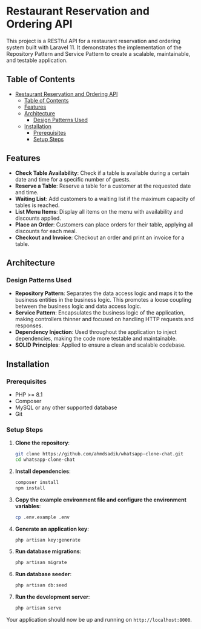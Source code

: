 # Restaurant Reservation and Ordering API

This project is a RESTful API for a restaurant reservation and ordering system built with Laravel 11. It demonstrates the implementation of the Repository Pattern and Service Pattern to create a scalable, maintainable, and testable application.

## Table of Contents

- [Restaurant Reservation and Ordering API](#restaurant-reservation-and-ordering-api)
  - [Table of Contents](#table-of-contents)
  - [Features](#features)
  - [Architecture](#architecture)
    - [Design Patterns Used](#design-patterns-used)
  - [Installation](#installation)
    - [Prerequisites](#prerequisites)
    - [Setup Steps](#setup-steps)

## Features

- **Check Table Availability**: Check if a table is available during a certain date and time for a specific number of guests.
- **Reserve a Table**: Reserve a table for a customer at the requested date and time.
- **Waiting List**: Add customers to a waiting list if the maximum capacity of tables is reached.
- **List Menu Items**: Display all items on the menu with availability and discounts applied.
- **Place an Order**: Customers can place orders for their table, applying all discounts for each meal.
- **Checkout and Invoice**: Checkout an order and print an invoice for a table.

## Architecture

### Design Patterns Used

- **Repository Pattern**: Separates the data access logic and maps it to the business entities in the business logic. This promotes a loose coupling between the business logic and data access logic.
- **Service Pattern**: Encapsulates the business logic of the application, making controllers thinner and focused on handling HTTP requests and responses.
- **Dependency Injection**: Used throughout the application to inject dependencies, making the code more testable and maintainable.
- **SOLID Principles**: Applied to ensure a clean and scalable codebase.

## Installation

### Prerequisites

- PHP >= 8.1
- Composer
- MySQL or any other supported database
- Git

### Setup Steps

1. **Clone the repository**:

    ```sh
    git clone https://github.com/ahmdsadik/whatsapp-clone-chat.git
    cd whatsapp-clone-chat
    ```

2. **Install dependencies**:

    ```sh
    composer install
    npm install
    ```

3. **Copy the example environment file and configure the environment variables**:

    ```sh
    cp .env.example .env
    ```

4. **Generate an application key**:

    ```sh
    php artisan key:generate
    ```

5. **Run database migrations**:

    ```sh
    php artisan migrate
    ```

6. **Run database seeder**:

    ```sh
    php artisan db:seed
    ```

7. **Run the development server**:

    ```sh
    php artisan serve
    ```

Your application should now be up and running on `http://localhost:8000`.
